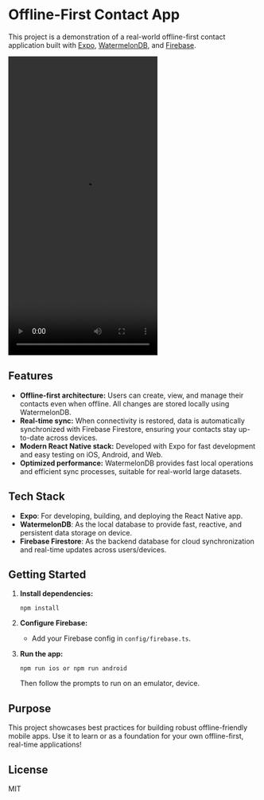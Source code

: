 # Offline-First Contact App

This project is a demonstration of a real-world offline-first contact application built with [Expo](https://expo.dev/), [WatermelonDB](https://nozbe.github.io/WatermelonDB/), and [Firebase](https://firebase.google.com/).

<video src="https://github.com/user-attachments/assets/8990245c-4d15-4077-8a4e-9f7cf48be2dc" width="300" height="600"></video>

## Features

- **Offline-first architecture:** Users can create, view, and manage their contacts even when offline. All changes are stored locally using WatermelonDB.
- **Real-time sync:** When connectivity is restored, data is automatically synchronized with Firebase Firestore, ensuring your contacts stay up-to-date across devices.
- **Modern React Native stack:** Developed with Expo for fast development and easy testing on iOS, Android, and Web.
- **Optimized performance:** WatermelonDB provides fast local operations and efficient sync processes, suitable for real-world large datasets.

## Tech Stack

- **Expo**: For developing, building, and deploying the React Native app.
- **WatermelonDB**: As the local database to provide fast, reactive, and persistent data storage on device.
- **Firebase Firestore**: As the backend database for cloud synchronization and real-time updates across users/devices.

## Getting Started

1. **Install dependencies:**

   ```
   npm install
   ```

2. **Configure Firebase:**

   - Add your Firebase config in `config/firebase.ts`.

3. **Run the app:**

   ```
   npm run ios or npm run android
   ```

   Then follow the prompts to run on an emulator, device.

## Purpose

This project showcases best practices for building robust offline-friendly mobile apps. Use it to learn or as a foundation for your own offline-first, real-time applications!

## License

MIT
